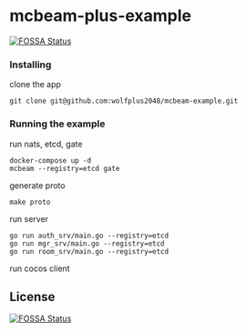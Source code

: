 # mcbeam-plus-example
[![FOSSA Status](https://app.fossa.com/api/projects/git%2Bgithub.com%2FJulian-zly%2Fmcbeam-example.svg?type=shield)](https://app.fossa.com/projects/git%2Bgithub.com%2FJulian-zly%2Fmcbeam-example?ref=badge_shield)


### Installing
clone the app
```
git clone git@github.com:wolfplus2048/mcbeam-example.git
```

### Running the example
run nats, etcd, gate
```
docker-compose up -d
mcbeam --registry=etcd gate
```
generate proto
```
make proto
```
run server
```
go run auth_srv/main.go --registry=etcd
go run mgr_srv/main.go --registry=etcd
go run room_srv/main.go --registry=etcd
```
run cocos client


## License
[![FOSSA Status](https://app.fossa.com/api/projects/git%2Bgithub.com%2FJulian-zly%2Fmcbeam-example.svg?type=large)](https://app.fossa.com/projects/git%2Bgithub.com%2FJulian-zly%2Fmcbeam-example?ref=badge_large)